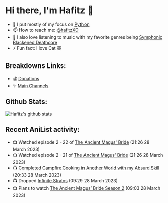 # Hi there, I'm Hafitz 👋
- 🐍 I put mostly of my focus on [Python](https://python.org)
- 📫 How to reach me: [@hafitzXD](https://t.me/hafitzXD)
- 🎵 I also love listening to music with my favorite genres being [Symphonic Blackened Deathcore](https://youtu.be/qyYmS_iBcy4)
- ⚡ Fun fact: I love Cat 😺

## Breakdowns Links:
- 💰 [Donations](https://t.me/TheBreakdowns/2)
- ✨ [Main Channels](https://t.me/TheBreakdowns)

## Github Stats:
![Hafitz's github stats](https://github-readme-stats.vercel.app/api?username=breakdowns&show_icons=true&count_private=true&bg_color=00000000&text_color=777)

## Recent AniList activity:
<!-- ANILIST_ACTIVITY:start -->

-   📺 Watched episode 2 - 22 of [The Ancient Magus' Bride](https://anilist.co/anime/98436) (21:26 28 March 2023)
-   📺 Watched episode 2 - 21 of [The Ancient Magus' Bride](https://anilist.co/anime/98436) (21:26 28 March 2023)
-   📺 Completed [Campfire Cooking in Another World with my Absurd Skill](https://anilist.co/anime/156067) (20:33 28 March 2023)
-   📺 Dropped [Infinite Stratos](https://anilist.co/anime/9041) (09:29 28 March 2023)
-   📺 Plans to watch [The Ancient Magus’ Bride Season 2](https://anilist.co/anime/154364) (09:03 28 March 2023)

<!-- ANILIST_ACTIVITY:end -->
